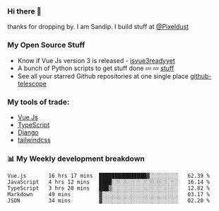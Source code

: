 ### Hi there 👋

thanks for dropping by.
I am Sandip. I build stuff at [@Pixeldust](github.com/pixeldust-in/)

###  **My Open Source Stuff**

 - Know if Vue Js version 3 is released -  [isvue3readyyet](https://github.com/sandiprb/isvue3readyyet)
 - A bunch of Python scripts to get stuff done 💤 💤 [stuff](https://github.com/sandiprb/stuff)
 - See all your starred Github repositories at one single place [github-telescope](https://github.com/sandiprb/github-telescope)



###  **My tools of trade:**
 - [Vue Js](https://github.com/vuejs/vue/)
 - [TypeScript](https://github.com/microsoft/TypeScript)
 - [Django](github.com/django/django)
 - [tailwindcss](https://github.com/tailwindlabs/tailwindcss)


###  📊 **My Weekly development breakdown**
<!--START_SECTION:waka-->
```text
Vue.js       16 hrs 17 mins  ███████████████▓░░░░░░░░░   62.39 % 
JavaScript   4 hrs 12 mins   ████░░░░░░░░░░░░░░░░░░░░░   16.14 % 
TypeScript   3 hrs 20 mins   ███▒░░░░░░░░░░░░░░░░░░░░░   12.82 % 
Markdown     49 mins         ▓░░░░░░░░░░░░░░░░░░░░░░░░   03.17 % 
JSON         34 mins         ▓░░░░░░░░░░░░░░░░░░░░░░░░   02.20 % 
```
<!--END_SECTION:waka-->
